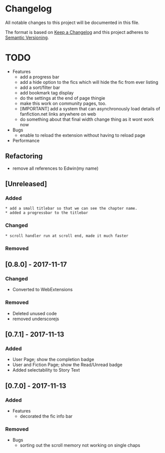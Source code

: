 # Changelog
All notable changes to this project will be documented in this file.

The format is based on [Keep a Changelog](http://keepachangelog.com/en/1.0.0/)
and this project adheres to [Semantic Versioning](http://semver.org/spec/v2.0.0.html).

# TODO
- Features
    * add a progress bar
    * add a hide option to the fics which will hide the fic from ever listing
    * add a sort/filter bar
    * add bookmark tag display 
    * do the settings at the end of page thingie    
    * make this work on community pages, too.
    * [IMPORTANT] add a system that can asynchronously load details of fanfiction.net links anywhere on web
    * do something about that final width change thing as it wont work now
- Bugs 
    * enable to reload the extension without having to reload page
- Performance

## Refactoring
* remove all references to Edwin(my name)

## [Unreleased]
### Added
    * add a small titlebar so that we can see the chapter name.  
    * added a progressbar to the titlebar
### Changed
    * scroll handler run at scroll end, made it much faster
### Removed

## [0.8.0] - 2017-11-17
### Changed
* Converted to WebExtensions
### Removed
* Deleted unused code
* removed underscorejs

## [0.7.1] - 2017-11-13
### Added
* User Page; show the completion badge
* User and Fiction Page; show the Read/Unread badge
* Added selectability to Story Text

## [0.7.0] - 2017-11-13
### Added
- Features
    * decorated the fic info bar
### Removed
- Bugs 
    * sorting out the  scroll memory not working on single chaps
